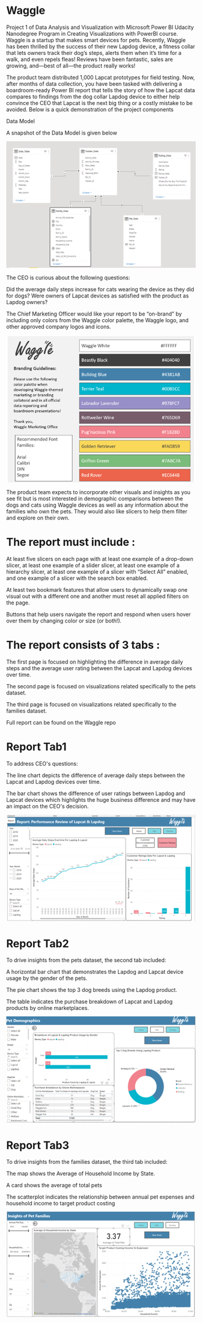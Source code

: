 # Waggle



Project 1 of Data Analysis and Visualization with Microsoft Power BI Udacity Nanodegree Program in Creating Visualizations with PowerBI course.
Waggle is a startup that makes smart devices for pets. Recently, Waggle has been thrilled by the success of their new Lapdog device, a fitness collar that lets owners track their dog’s steps, alerts them when it’s time for a walk, and even repels fleas! Reviews have been fantastic, sales are growing, and—best of all—the product really works!

The product team distributed 1,000 Lapcat prototypes for field testing. Now, after months of data collection, you have been tasked with delivering a boardroom-ready Power BI report that tells the story of how the Lapcat data compares to findings from the dog collar Lapdog device to either help convince the CEO that Lapcat is the next big thing or a costly mistake to be avoided.
Below is a quick demonstration of the project components

Data Model

A snapshot of the Data Model is given below 

![picture1](./pictures/Data%20Model.png)

The CEO is curious about the following questions:

Did the average daily steps increase for cats wearing the device as they did for dogs?
Were owners of Lapcat devices as satisfied with the product as Lapdog owners?

The Chief Marketing Officer would like your report to be “on-brand” by including only colors from the Waggle color palette, the Waggle logo, and other approved company logos and icons.

![picture2](./pictures/Branding%20Waggle%20Guidelines.png)

The product team expects to incorporate other visuals and insights as you see fit but is most interested in demographic comparisons between the dogs and cats using Waggle devices as well as any information about the families who own the pets. They would also like slicers to help them filter and explore on their own.

# The report must include :

At least five slicers on each page with at least one example of a drop-down slicer, at least one example of a slider slicer, at least one example of a hierarchy slicer, at least one example of a slicer with “Select All” enabled, and one example of a slicer with the search box enabled.

At least two bookmark features that allow users to dynamically swap one visual out with a different one and another must reset all applied filters on the page.

Buttons that help users navigate the report and respond when users hover over them by changing color or size (or both!).

# The report consists of 3 tabs :

The first page is focused on highlighting the difference in average daily steps and the average user rating between the Lapcat and Lapdog devices over time.

The second page is focused on visualizations related specifically to the pets dataset.

The third page is focused on visualizations related specifically to the families dataset.

Full report can be found on the Waggle repo

# Report Tab1 

To address CEO's questions:

The line chart depicts the difference of average daily steps between the Lapcat and Lapdog devices over time.

The bar chart shows the difference of user ratings between Lapdog and Lapcat devices which highlights the huge business difference and may have an impact on the CEO's decision.

![picture3](./pictures/Report%20Tab1.png)

# Report Tab2

To drive insights from the pets dataset, the second tab included:

A horizontal bar chart that demonstrates the Lapdog and Lapcat device usage by the gender of the pets.

The pie chart shows the top 3 dog breeds using the Lapdog product.

The table indicates the purchase breakdown of Lapcat and Lapdog products by online marketplaces. 

![picture4](./pictures/Report%20Tab2.png)

# Report Tab3

To drive insights from the families dataset, the third tab included:

The map shows the Average of Household Income by State.

A card shows the average of total pets

The scatterplot indicates the relationship between annual pet expenses and household income to target product costing

![picture5](./pictures/Report%20Tab3.png)

